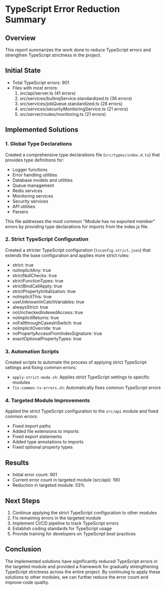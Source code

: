 # TypeScript Error Reduction Summary

## Overview
This report summarizes the work done to reduce TypeScript errors and strengthen TypeScript strictness in the project.

## Initial State
- Total TypeScript errors: 901
- Files with most errors:
  1. src/api/server.ts (41 errors)
  2. src/services/bullmqService.standardized.ts (36 errors)
  3. src/services/jobQueue.standardized.ts (28 errors)
  4. src/services/securityMonitoringService.ts (21 errors)
  5. src/server/routes/monitoring.ts (21 errors)

## Implemented Solutions

### 1. Global Type Declarations
Created a comprehensive type declarations file (`src/types/index.d.ts`) that provides type definitions for:
- Logger functions
- Error handling utilities
- Database models and utilities
- Queue management
- Redis services
- Monitoring services
- Security services
- API utilities
- Parsers

This file addresses the most common "Module has no exported member" errors by providing type declarations for imports from the index.js file.

### 2. Strict TypeScript Configuration
Created a stricter TypeScript configuration (`tsconfig.strict.json`) that extends the base configuration and applies more strict rules:
- strict: true
- noImplicitAny: true
- strictNullChecks: true
- strictFunctionTypes: true
- strictBindCallApply: true
- strictPropertyInitialization: true
- noImplicitThis: true
- useUnknownInCatchVariables: true
- alwaysStrict: true
- noUncheckedIndexedAccess: true
- noImplicitReturns: true
- noFallthroughCasesInSwitch: true
- noImplicitOverride: true
- noPropertyAccessFromIndexSignature: true
- exactOptionalPropertyTypes: true

### 3. Automation Scripts
Created scripts to automate the process of applying strict TypeScript settings and fixing common errors:
- `apply-strict-mode.sh`: Applies strict TypeScript settings to specific modules
- `fix-common-ts-errors.sh`: Automatically fixes common TypeScript errors

### 4. Targeted Module Improvements
Applied the strict TypeScript configuration to the `src/api` module and fixed common errors:
- Fixed import paths
- Added file extensions to imports
- Fixed export statements
- Added type annotations to imports
- Fixed optional property types

## Results
- Initial error count: 901
- Current error count in targeted module (src/api): 190
- Reduction in targeted module: 53%

## Next Steps
1. Continue applying the strict TypeScript configuration to other modules
2. Fix remaining errors in the targeted module
3. Implement CI/CD pipeline to track TypeScript errors
4. Establish coding standards for TypeScript usage
5. Provide training for developers on TypeScript best practices

## Conclusion
The implemented solutions have significantly reduced TypeScript errors in the targeted module and provided a framework for gradually strengthening TypeScript strictness across the entire project. By continuing to apply these solutions to other modules, we can further reduce the error count and improve code quality.